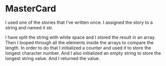 # MasterCard

I used one of the stories that I’ve written once. I assigned the story to a string and named it str.

I have split the string with white space and I stored the result in an array. Then I looped through all the elements inside the arrays to compare the length. In order to do that I initialized a counter and used it to store the longest character number. And I also initialized an empty string to store the longest string value. And I returned the value.
